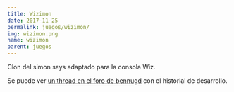 ```yaml
---
title: Wizimon
date: 2017-11-25
permalink: juegos/wizimon/
img: wizimon.png
name: wizimon
parent: juegos
---
```


Clon del simon says adaptado para la consola Wiz.

Se puede ver [un thread en el foro de bennugd](https://forum.bennugd.org/index.php/topic,3023.0.html) con el historial de desarrollo.

